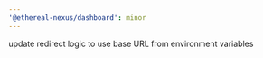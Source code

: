 ```yaml
---
'@ethereal-nexus/dashboard': minor
---
```


update redirect logic to use base URL from environment variables
